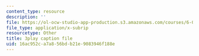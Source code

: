 ```yaml
---
content_type: resource
description: ''
file: https://ol-ocw-studio-app-production.s3.amazonaws.com/courses/6-0002-introduction-to-computational-thinking-and-data-science-fall-2016/16ac952ca7a856bdb21e9083946f188e_V_TulH374hw.vtt
file_type: application/x-subrip
resourcetype: Other
title: 3play caption file
uid: 16ac952c-a7a8-56bd-b21e-9083946f188e
---
```


